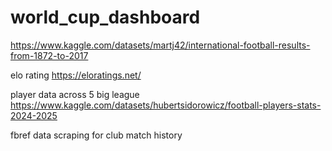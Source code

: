 # world_cup_dashboard

https://www.kaggle.com/datasets/martj42/international-football-results-from-1872-to-2017

elo rating
https://eloratings.net/

player data across 5 big league
https://www.kaggle.com/datasets/hubertsidorowicz/football-players-stats-2024-2025

fbref data scraping for club match history
